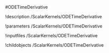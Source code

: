 <!-- MOOSE Object Documentation Stub: Remove this when content is added. -->
#ODETimeDerivative

!description /ScalarKernels/ODETimeDerivative

!parameters /ScalarKernels/ODETimeDerivative

!inputfiles /ScalarKernels/ODETimeDerivative

!childobjects /ScalarKernels/ODETimeDerivative
